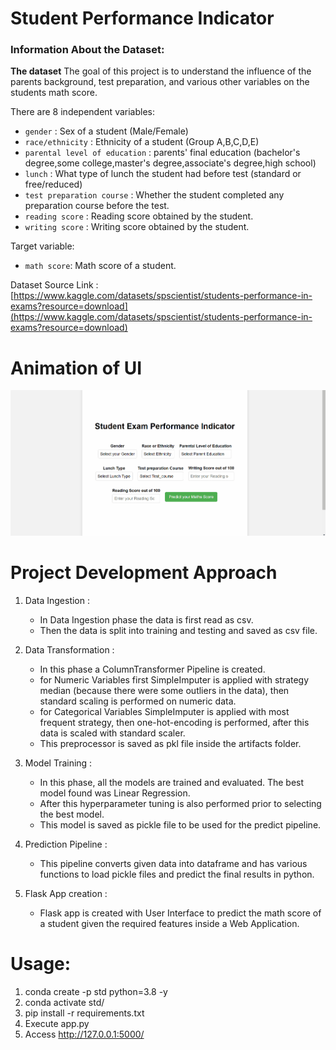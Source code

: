 # Student Performance Indicator

### Information About the Dataset:

**The dataset** The goal of this project is to understand the influence of the parents background, test preparation, and various other variables on the students math score.

There are 8 independent variables:

- `gender` : Sex of a student (Male/Female)
- `race/ethnicity` : Ethnicity of a student (Group A,B,C,D,E)
- `parental level of education` : parents' final education (bachelor's degree,some college,master's degree,associate's degree,high school)
- `lunch` : What type of lunch the student had before test (standard or free/reduced)
- `test preparation course` : Whether the student completed any preparation course before the test.
- `reading score` : Reading score obtained by the student.
- `writing score` : Writing score obtained by the student.

Target variable:

- `math score`: Math score of a student.

Dataset Source Link :
[https://www.kaggle.com/datasets/spscientist/students-performance-in-exams?resource=download](https://www.kaggle.com/datasets/spscientist/students-performance-in-exams?resource=download)

# Animation of UI

![HomepageUI](./stdperformanceindicator.gif)

# Project Development Approach

1. Data Ingestion :

   - In Data Ingestion phase the data is first read as csv.
   - Then the data is split into training and testing and saved as csv file.

2. Data Transformation :

   - In this phase a ColumnTransformer Pipeline is created.
   - for Numeric Variables first SimpleImputer is applied with strategy median (because there were some outliers in the data), then standard scaling is performed on numeric data.
   - for Categorical Variables SimpleImputer is applied with most frequent strategy, then one-hot-encoding is performed, after this data is scaled with standard scaler.
   - This preprocessor is saved as pkl file inside the artifacts folder.

3. Model Training :

   - In this phase, all the models are trained and evaluated. The best model found was Linear Regression.
   - After this hyperparameter tuning is also performed prior to selecting the best model.
   - This model is saved as pickle file to be used for the predict pipeline.

4. Prediction Pipeline :
   - This pipeline converts given data into dataframe and has various functions to load pickle files and predict the final results in python.

5. Flask App creation :
   - Flask app is created with User Interface to predict the math score of a student given the required features inside a Web Application.

# Usage:

1. conda create -p std python=3.8 -y
2. conda activate std/
3. pip install -r requirements.txt
4. Execute app.py
5. Access http://127.0.0.1:5000/
